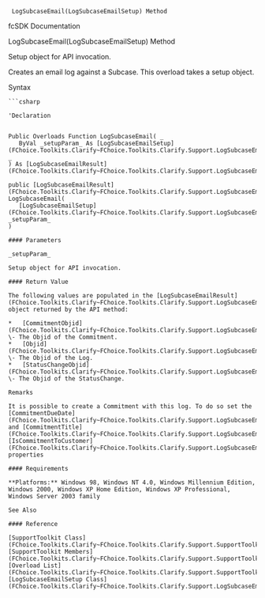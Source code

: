 ﻿     LogSubcaseEmail(LogSubcaseEmailSetup) Method                                                   

fcSDK Documentation

LogSubcaseEmail(LogSubcaseEmailSetup) Method

Setup object for API invocation.

Creates an email log against a Subcase. This overload takes a setup object.

Syntax

```vbnet
```csharp

'Declaration
 

Public Overloads Function LogSubcaseEmail( _
   ByVal _setupParam_ As [LogSubcaseEmailSetup](FChoice.Toolkits.Clarify~FChoice.Toolkits.Clarify.Support.LogSubcaseEmailSetup.md) _
) As [LogSubcaseEmailResult](FChoice.Toolkits.Clarify~FChoice.Toolkits.Clarify.Support.LogSubcaseEmailResult.md)

public [LogSubcaseEmailResult](FChoice.Toolkits.Clarify~FChoice.Toolkits.Clarify.Support.LogSubcaseEmailResult.md) LogSubcaseEmail( 
   [LogSubcaseEmailSetup](FChoice.Toolkits.Clarify~FChoice.Toolkits.Clarify.Support.LogSubcaseEmailSetup.md) _setupParam_
)

#### Parameters

_setupParam_

Setup object for API invocation.

#### Return Value

The following values are populated in the [LogSubcaseEmailResult](FChoice.Toolkits.Clarify~FChoice.Toolkits.Clarify.Support.LogSubcaseEmailResult.md) object returned by the API method:

*   [CommitmentObjid](FChoice.Toolkits.Clarify~FChoice.Toolkits.Clarify.Support.LogSubcaseEmailResult~CommitmentObjid.md) \- The Objid of the Commitment.
*   [Objid](FChoice.Toolkits.Clarify~FChoice.Toolkits.Clarify.Support.LogSubcaseEmailResult~Objid.md) \- The Objid of the Log.
*   [StatusChangeObjid](FChoice.Toolkits.Clarify~FChoice.Toolkits.Clarify.Support.LogSubcaseEmailResult~StatusChangeObjid.md) \- The Objid of the StatusChange.

Remarks

It is possible to create a Commitment with this log. To do so set the [CommitmentDueDate](FChoice.Toolkits.Clarify~FChoice.Toolkits.Clarify.Support.LogSubcaseEmailSetup~CommitmentDueDate.md) and [CommitmentTitle](FChoice.Toolkits.Clarify~FChoice.Toolkits.Clarify.Support.LogSubcaseEmailSetup~CommitmentTitle.md) and [IsCommitmentToCustomer](FChoice.Toolkits.Clarify~FChoice.Toolkits.Clarify.Support.LogSubcaseEmailSetup~IsCommitmentToCustomer.md) properties

#### Requirements

**Platforms:** Windows 98, Windows NT 4.0, Windows Millennium Edition, Windows 2000, Windows XP Home Edition, Windows XP Professional, Windows Server 2003 family

See Also

#### Reference

[SupportToolkit Class](FChoice.Toolkits.Clarify~FChoice.Toolkits.Clarify.Support.SupportToolkit.md)  
[SupportToolkit Members](FChoice.Toolkits.Clarify~FChoice.Toolkits.Clarify.Support.SupportToolkit_members.md)  
[Overload List](FChoice.Toolkits.Clarify~FChoice.Toolkits.Clarify.Support.SupportToolkit~LogSubcaseEmail.md)  
[LogSubcaseEmailSetup Class](FChoice.Toolkits.Clarify~FChoice.Toolkits.Clarify.Support.LogSubcaseEmailSetup.md)
